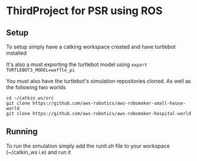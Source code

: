 # ThirdProject for PSR using ROS


## Setup

To setup simply have a catking workspace created and have turtlebot installed

It's also a must exporting the turtlebot model 
using `export TURTLEBOT3_MODEL=waffle_pi`

You must also have the turtlebot's simulation repositories cloned. As well as the following two worlds

```
cd ~/catkin_ws/src
git clone https://github.com/aws-robotics/aws-robomaker-small-house-world
git clone https://github.com/aws-robotics/aws-robomaker-hospital-world
```

## Running

To run the simulation simply add the runit.sh file to your workspace (~/catkin_ws i.e) and run it 